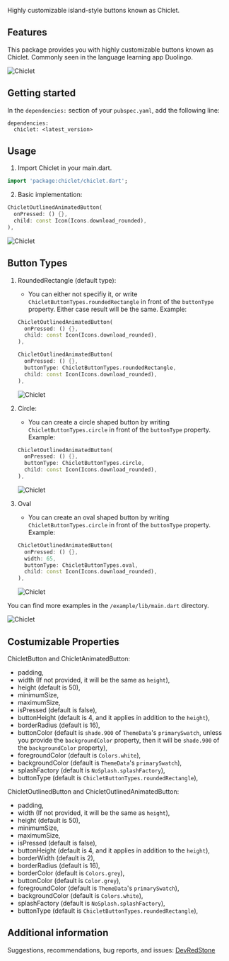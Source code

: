 <!--
This README describes the package. If you publish this package to pub.dev,
this README's contents appear on the landing page for your package.

For information about how to write a good package README, see the guide for
[writing package pages](https://dart.dev/guides/libraries/writing-package-pages).

For general information about developing packages, see the Dart guide for
[creating packages](https://dart.dev/guides/libraries/create-library-packages)
and the Flutter guide for
[developing packages and plugins](https://flutter.dev/developing-packages).
-->

Highly customizable island-style buttons known as Chiclet.

## Features

This package provides you with highly customizable buttons known as Chiclet. Commonly seen in the language learning app Duolingo.

![Chiclet](/assets/intro.jpg)

## Getting started

In the ```dependencies:``` section of your ```pubspec.yaml```, add the following line:
```
dependencies:
  chiclet: <latest_version>
```

## Usage

1. Import Chiclet in your main.dart.
```dart
import 'package:chiclet/chiclet.dart';
```
2. Basic implementation:
```dart
ChicletOutlinedAnimatedButton(
  onPressed: () {},
  child: const Icon(Icons.download_rounded),
),
```

![Chiclet](/assets/ChicletButtonTypes.roundedRectangle.jpg)

## Button Types

1. RoundedRectangle (default type):
   - You can either not specifiy it, or write ```ChicletButtonTypes.roundedRectangle``` in front of the ```buttonType``` property. Either case result will be the same. Example:
   ```dart
   ChicletOutlinedAnimatedButton(
     onPressed: () {},
     child: const Icon(Icons.download_rounded),
   ),
   ```
   ```dart
   ChicletOutlinedAnimatedButton(
     onPressed: () {},
     buttonType: ChicletButtonTypes.roundedRectangle,
     child: const Icon(Icons.download_rounded),
   ),
   ```
   
   ![Chiclet](/assets/ChicletButtonTypes.roundedRectangle.jpg)
   
2. Circle:
   - You can create a circle shaped button by writing ```ChicletButtonTypes.circle``` in front of the ```buttonType``` property. Example:
   ```dart
   ChicletOutlinedAnimatedButton(
     onPressed: () {},
     buttonType: ChicletButtonTypes.circle,
     child: const Icon(Icons.download_rounded),
   ),
   ```
   
   ![Chiclet](/assets/ChicletButtonTypes.circle.jpg)
   
3. Oval
   - You can create an oval shaped button by writing ```ChicletButtonTypes.circle``` in front of the ```buttonType``` property. Example:
   ```dart
   ChicletOutlinedAnimatedButton(
     onPressed: () {},
     width: 65,
     buttonType: ChicletButtonTypes.oval,
     child: const Icon(Icons.download_rounded),
   ),
   ```
   
   ![Chiclet](/assets/ChicletButtonTypes.oval.jpg)
   
You can find more examples in the ```/example/lib/main.dart``` directory.

![Chiclet](/assets/example.jpg)

## Costumizable Properties

ChicletButton and ChicletAnimatedButton:

* padding,
* width (If not provided, it will be the same as `height`),
* height (default is 50),
* minimumSize,
* maximumSize,
* isPressed (default is false),
* buttonHeight (default is 4, and it applies in addition to the ```height```),
* borderRadius (default is 16),
* buttonColor (default is ```shade.900``` of ```ThemeData```'s ```primarySwatch```, unless you provide the ```backgroundColor``` property, then it will be ```shade.900``` of the ```backgroundColor``` property),
* foregroundColor (default is ```Colors.white```),
* backgroundColor (default is ```ThemeData```'s ```primarySwatch```),
* splashFactory (default is ```NoSplash.splashFactory```),
* buttonType (default is ```ChicletButtonTypes.roundedRectangle```),

ChicletOutlinedButton and ChicletOutlinedAnimatedButton:

* padding,
* width (If not provided, it will be the same as `height`),
* height (default is 50),
* minimumSize,
* maximumSize,
* isPressed (default is false),
* buttonHeight (default is 4, and it applies in addition to the ```height```),
* borderWidth (default is 2),
* borderRadius (default is 16),
* borderColor (default is ```Colors.grey```),
* buttonColor (default is ```Color.grey```),
* foregroundColor (default is ```ThemeData```'s ```primarySwatch```),
* backgroundColor (default is ```Colors.white```),
* splashFactory (default is ```NoSplash.splashFactory```),
* buttonType (default is ```ChicletButtonTypes.roundedRectangle```),

## Additional information

Suggestions, recommendations, bug reports, and issues:
[DevRedStone](DevRedStone.github.io)
